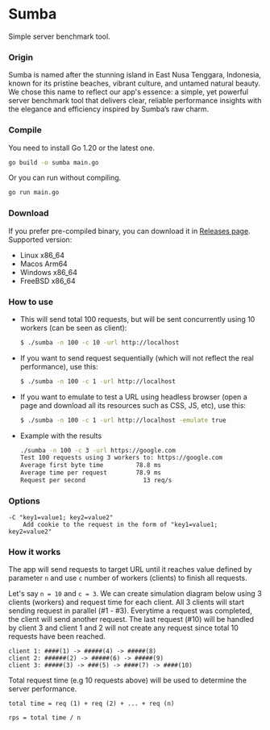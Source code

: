 # Sumba
Simple server benchmark tool.

### Origin
Sumba is named after the stunning island in East Nusa Tenggara, Indonesia,
known for its pristine beaches, vibrant culture, and untamed natural beauty.
We chose this name to reflect our app's essence: a simple, yet powerful server
benchmark tool that delivers clear, reliable performance insights with the
elegance and efficiency inspired by Sumba’s raw charm.



### Compile
You need to install Go 1.20 or the latest one.

```bash
go build -o sumba main.go
```

Or you can run without compiling.
```bash
go run main.go
```

### Download
If you prefer pre-compiled binary, you can download it in [Releases page](https://github.com/dukenmarga/sumba/releases). Supported version:
- Linux x86_64
- Macos Arm64
- Windows x86_64
- FreeBSD x86_64

### How to use

* This will send total 100 requests, but will be sent concurrently using 10 workers (can be seen as client):
    ```bash
    $ ./sumba -n 100 -c 10 -url http://localhost
    ```

* If you want to send request sequentially (which will not reflect the real performance), use this:
    ```bash
    $ ./sumba -n 100 -c 1 -url http://localhost
    ```

* If you want to emulate to test a URL using headless browser (open a page and download all its resources such as CSS, JS, etc), use this:
    ```bash
    $ ./sumba -n 100 -c 1 -url http://localhost -emulate true
    ```


* Example with the results
    ```bash
    ./sumba -n 100 -c 3 -url https://google.com
    Test 100 requests using 3 workers to: https://google.com
    Average first byte time         78.8 ms
    Average time per request        78.9 ms
    Request per second                13 req/s
    ```

### Options

```
-C "key1=value1; key2=value2"
    Add cookie to the request in the form of "key1=value1; key2=value2"
```

### How it works
The app will send requests to target URL until it reaches value defined by parameter `n`
and use `c` number of workers (clients) to finish all requests.

Let's say `n = 10` and `c = 3`. We can create simulation diagram below using 3 clients (workers)
and request time for each client. All 3 clients will start sending request in parallel (#1 - #3). Everytime a request was completed, the client will send another request.
The last request (#10) will be handled by client 3 and client 1 and 2 will not create any
request since total 10 requests have been reached.

```
client 1: ####(1) -> #####(4) -> #####(8)
client 2: ######(2) -> #####(6) -> #####(9)
client 3: #####(3) -> ###(5) -> ####(7) -> ####(10)
```

Total request time (e.g 10 requests above) will be used to determine the server performance.

```
total time = req (1) + req (2) + ... + req (n)

rps = total time / n
```